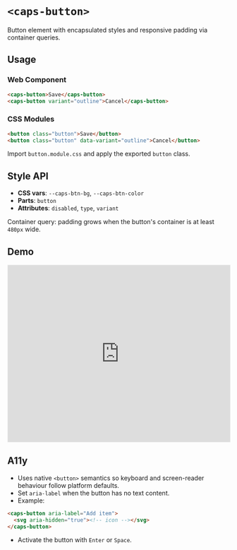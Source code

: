 # `<caps-button>`

Button element with encapsulated styles and responsive padding via container queries.

## Usage

### Web Component

```html
<caps-button>Save</caps-button>
<caps-button variant="outline">Cancel</caps-button>
```

### CSS Modules

```html
<button class="button">Save</button>
<button class="button" data-variant="outline">Cancel</button>
```

Import `button.module.css` and apply the exported `button` class.

## Style API

- **CSS vars**: `--caps-btn-bg`, `--caps-btn-color`
- **Parts**: `button`
- **Attributes**: `disabled`, `type`, `variant`

Container query: padding grows when the button's container is at least `480px` wide.

## Demo

<iframe src="https://storybook.capsule-ui.com/iframe.html?id=components-button--default" style="width:100%;height:400px;border:1px solid #eee;"></iframe>

## A11y

- Uses native `<button>` semantics so keyboard and screen-reader behaviour follow platform defaults.
- Set `aria-label` when the button has no text content.
- Example:

```html
<caps-button aria-label="Add item">
  <svg aria-hidden="true"><!-- icon --></svg>
</caps-button>
```

- Activate the button with `Enter` or `Space`.
